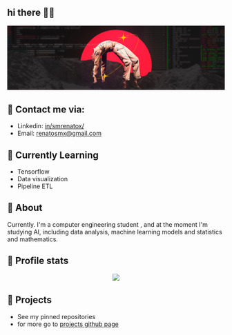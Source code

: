 ## hi there 👋🏿
<p>
  <img src="assets/cover1.png" title="conver unknow artist" style="height=90%" > 
</p>

## 👾 Contact me via:
- Linkedin: [in/smrenatox/](https://www.linkedin.com/in/smrenatox/)
- Email: renatosmx@gmail.com

## 👾 Currently Learning
- Tensorflow
- Data visualization
- Pipeline ETL

## 👾 About
Currently. I'm a computer engineering student , and at the moment I'm studying AI, including data analysis, machine learning models and statistics and mathematics.

## 👾 Profile stats
<div align="center">
    <a href="https://github.com/smrenato">
        <img height=200 src="https://github-readme-stats.vercel.app/api/top-langs?username=smrenato&theme=radical&layout=compact&langs_count=10&card_width=500&custom_title=github.com/smrenato+stats"/>
    </a>
</div>

## 👾 Projects
- See my pinned repositories
- for more go to [projects github page](https://smrenato.github.io/projects/)
